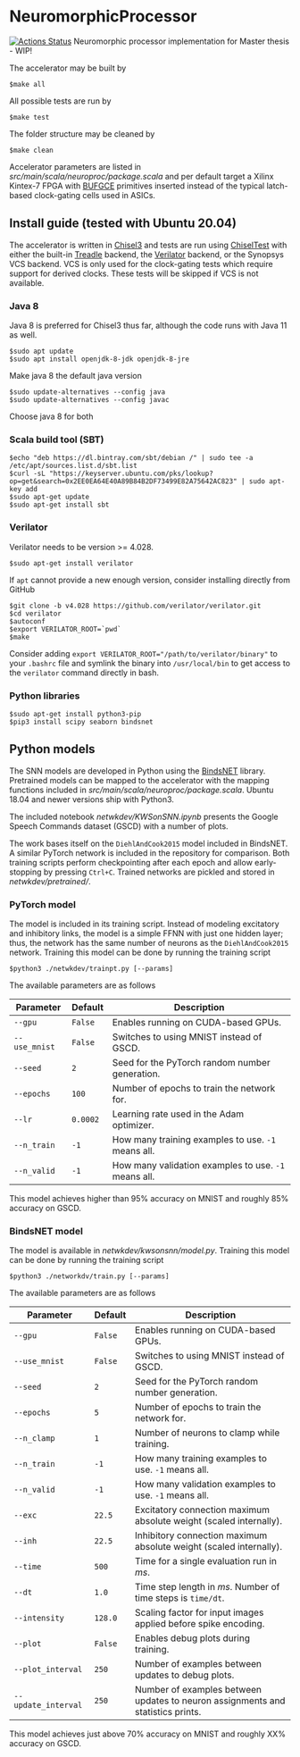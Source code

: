 # NeuromorphicProcessor
[![Actions Status](https://github.com/hansemandse/KWSonSNN/actions/workflows/ci.yml/badge.svg)](https://github.com/hansemandse/KWSonSNN/actions)
Neuromorphic processor implementation for Master thesis - WIP!

The accelerator may be built by

    $make all

All possible tests are run by

    $make test

The folder structure may be cleaned by

    $make clean

Accelerator parameters are listed in _src/main/scala/neuroproc/package.scala_ and per default target a Xilinx Kintex-7 FPGA with [BUFGCE](https://www.xilinx.com/support/documentation/user_guides/ug472_7Series_Clocking.pdf) primitives inserted instead of the typical latch-based clock-gating cells used in ASICs.

## Install guide (tested with Ubuntu 20.04)
The accelerator is written in [Chisel3](https://github.com/chipsalliance/chisel3) and tests are run using [ChiselTest](https://github.com/ucb-bar/chisel-testers2) with either the built-in [Treadle](https://github.com/chipsalliance/treadle) backend, the [Verilator](https://github.com/verilator/verilator) backend, or the Synopsys VCS backend. VCS is only used for the clock-gating tests which require support for derived clocks. These tests will be skipped if VCS is not available.

### Java 8
Java 8 is preferred for Chisel3 thus far, although the code runs with Java 11 as well.

    $sudo apt update
    $sudo apt install openjdk-8-jdk openjdk-8-jre

Make java 8 the default java version 

    $sudo update-alternatives --config java
    $sudo update-alternatives --config javac

Choose java 8 for both

### Scala build tool (SBT)

    $echo "deb https://dl.bintray.com/sbt/debian /" | sudo tee -a /etc/apt/sources.list.d/sbt.list
    $curl -sL "https://keyserver.ubuntu.com/pks/lookup?op=get&search=0x2EE0EA64E40A89B84B2DF73499E82A75642AC823" | sudo apt-key add
    $sudo apt-get update
    $sudo apt-get install sbt

### Verilator
Verilator needs to be version >= 4.028.

    $sudo apt-get install verilator

If `apt` cannot provide a new enough version, consider installing directly from GitHub

    $git clone -b v4.028 https://github.com/verilator/verilator.git
    $cd verilator
    $autoconf
    $export VERILATOR_ROOT=`pwd`
    $make

Consider adding `export VERILATOR_ROOT="/path/to/verilator/binary"` to your `.bashrc` file and symlink the binary into `/usr/local/bin` to get access to the `verilator` command directly in bash.

### Python libraries

    $sudo apt-get install python3-pip
    $pip3 install scipy seaborn bindsnet

## Python models
The SNN models are developed in Python using the [BindsNET](https://github.com/BindsNET/bindsnet) library. Pretrained models can be mapped to the accelerator with the mapping functions included in _src/main/scala/neuroproc/package.scala_. Ubuntu 18.04 and newer versions ship with Python3.

The included notebook _netwkdev/KWSonSNN.ipynb_ presents the Google Speech Commands dataset (GSCD) with a number of plots.

The work bases itself on the `DiehlAndCook2015` model included in BindsNET. A similar PyTorch network is included in the repository for comparison. Both training scripts perform checkpointing after each epoch and allow early-stopping by pressing `Ctrl+C`. Trained networks are pickled and stored in _netwkdev/pretrained/_.

### PyTorch model
The model is included in its training script. Instead of modeling excitatory and inhibitory links, the model is a simple FFNN with just one hidden layer; thus, the network has the same number of neurons as the `DiehlAndCook2015` network. Training this model can be done by running the training script

    $python3 ./netwkdev/trainpt.py [--params]

The available parameters are as follows

| Parameter     | Default  | Description                                          |
|---------------|----------|------------------------------------------------------|
| `--gpu`       |  `False` | Enables running on CUDA-based GPUs.                  |
| `--use_mnist` |  `False` | Switches to using MNIST instead of GSCD.             |
| `--seed`      |    `2`   | Seed for the PyTorch random number generation.       |
| `--epochs`    |   `100`  | Number of epochs to train the network for.           |
| `--lr`        | `0.0002` | Learning rate used in the Adam optimizer.            |
| `--n_train`   |   `-1`   | How many training examples to use. `-1` means all.   |
| `--n_valid`   |   `-1`   | How many validation examples to use. `-1` means all. |

This model achieves higher than 95% accuracy on MNIST and roughly 85% accuracy on GSCD.

### BindsNET model
The model is available in _netwkdev/kwsonsnn/model.py_. Training this model can be done by running the training script

    $python3 ./networkdv/train.py [--params]

The available parameters are as follows

| Parameter           | Default | Description                                                                     |
|---------------------|---------|---------------------------------------------------------------------------------|
| `--gpu`             | `False` | Enables running on CUDA-based GPUs.                                             |
| `--use_mnist`       | `False` | Switches to using MNIST instead of GSCD.                                        |
| `--seed`            |   `2`   | Seed for the PyTorch random number generation.                                  |
| `--epochs`          |   `5`   | Number of epochs to train the network for.                                      |
| `--n_clamp`         |   `1`   | Number of neurons to clamp while training.                                      |
| `--n_train`         |   `-1`  | How many training examples to use. `-1` means all.                              |
| `--n_valid`         |   `-1`  | How many validation examples to use. `-1` means all.                            |
| `--exc`             | `22.5`  | Excitatory connection maximum absolute weight (scaled internally).              |
| `--inh`             | `22.5`  | Inhibitory connection maximum absolute weight (scaled internally).              |
| `--time`            | `500`   | Time for a single evaluation run in _ms_.                                       |
| `--dt`              | `1.0`   | Time step length in _ms_. Number of time steps is `time/dt`.                    |
| `--intensity`       | `128.0` | Scaling factor for input images applied before spike encoding.                  |
| `--plot`            | `False` | Enables debug plots during training.                                            |
| `--plot_interval`   | `250`   | Number of examples between updates to debug plots.                              |
| `--update_interval` | `250`   | Number of examples between updates to neuron assignments and statistics prints. |

This model achieves just above 70% accuracy on MNIST and roughly XX% accuracy on GSCD.
